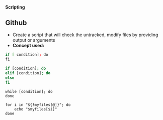 #### Scripting

## Github
- Create a script that will check the untracked, modify files by providing output or arguments
- **Concept used:**
```bash
if [ condition]; do
fi
```
```bash
if [condition]; do 
elif [condition]; do
else 
fi
```
```
while [condition]; do
done

for i in "${!myfiles[@]}"; do
    echo "$myfiles[$i]"
done
```


